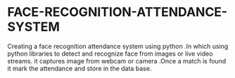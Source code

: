 # FACE-RECOGNITION-ATTENDANCE-SYSTEM
Creating a face recognition attendance system using python .In which using python libraries to detect and recognize face from images or live video streams. it captures image from webcam or camera .Once a match is found it mark the attendance and store in the data base.
